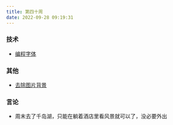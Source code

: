 ```yaml
---
title: 第四十周
date: 2022-09-28 09:19:31
---
```


### 技术

- [编程字体](https://www.programmingfonts.org/)

### 其他

- [去除图片背景](https://app.photoroom.com/create)

### 言论

- 周末去了千岛湖，只能在躺着酒店里看风景就可以了，没必要外出
